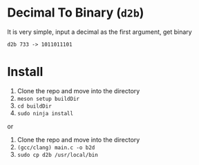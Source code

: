 # Decimal To Binary (`d2b`)

It is very simple, input a decimal as the first argument, get binary

`d2b 733 -> 1011011101`

# Install
1. Clone the repo and move into the directory
2. `meson setup buildDir`
3. `cd buildDir`
4. `sudo ninja install`

or

1. Clone the repo and move into the directory
2. `(gcc/clang) main.c -o b2d`
3. `sudo cp d2b /usr/local/bin`
